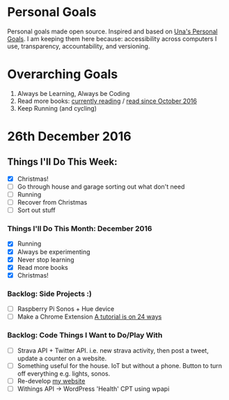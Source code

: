 Personal Goals
==============

Personal goals made open source. Inspired and based on [Una's Personal Goals](https://github.com/una/personal-goals). I am keeping them here because: accessibility across computers I use, transparency, accountability, and versioning.

# Overarching Goals
1. Always be Learning, Always be Coding
2. Read more books: [currently reading](/books/books-in-progress.md) / [read since October 2016](/books/books-read.md)
3. Keep Running (and cycling)

# 26th December 2016

## Things I'll Do This Week:
- [x] Christmas!
- [ ] Go through house and garage sorting out what don't need
- [ ] Running
- [ ] Recover from Christmas
- [ ] Sort out stuff

### Things I'll Do This Month: December 2016
- [x] Running 
- [x] Always be experimenting
- [x] Never stop learning
- [x] Read more books
- [x] Christmas!

### Backlog: Side Projects :)
- [ ] Raspberry Pi Sonos + Hue device
- [ ] Make a Chrome Extension [A tutorial is on 24 ways](https://24ways.org/2016/how-to-make-a-chrome-extension/)

### Backlog: Code Things I Want to Do/Play With
- [ ] Strava API + Twitter API. i.e. new strava activity, then post a tweet, update a counter on a website.
- [ ] Something useful for the house. IoT but without a phone. Button to turn off everything e.g. lights, sonos.
- [ ] Re-develop [my website](https://big-andy.co.uk)
- [ ] Withings API -> WordPress 'Health' CPT using wpapi 
